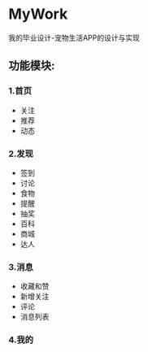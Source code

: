 # MyWork
我的毕业设计-宠物生活APP的设计与实现
## 功能模块:
### 1.首页
- 关注
- 推荐
- 动态

### 2.发现
- 签到
- 讨论
- 食物
- 提醒
- 抽奖
- 百科
- 商城
- 达人

### 3.消息
- 收藏和赞
- 新增关注
- 评论
- 消息列表
### 4.我的
